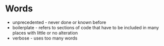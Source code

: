 # Words
- unprecedented - never done or known before
- boilerplate - refers to sections of code that have to be included in many places with little or no alteration
- verbose - uses too many words
